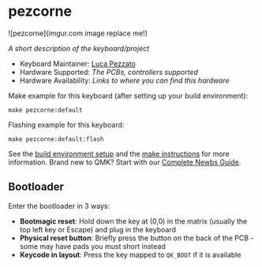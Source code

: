 # pezcorne

![pezcorne](imgur.com image replace me!)

*A short description of the keyboard/project*

* Keyboard Maintainer: [Luca Pezzato](https://github.com/LucaPezzato)
* Hardware Supported: *The PCBs, controllers supported*
* Hardware Availability: *Links to where you can find this hardware*

Make example for this keyboard (after setting up your build environment):

    make pezcorne:default

Flashing example for this keyboard:

    make pezcorne:default:flash

See the [build environment setup](https://docs.qmk.fm/#/getting_started_build_tools) and the [make instructions](https://docs.qmk.fm/#/getting_started_make_guide) for more information. Brand new to QMK? Start with our [Complete Newbs Guide](https://docs.qmk.fm/#/newbs).

## Bootloader

Enter the bootloader in 3 ways:

* **Bootmagic reset**: Hold down the key at (0,0) in the matrix (usually the top left key or Escape) and plug in the keyboard
* **Physical reset button**: Briefly press the button on the back of the PCB - some may have pads you must short instead
* **Keycode in layout**: Press the key mapped to `QK_BOOT` if it is available
